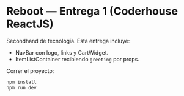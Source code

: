 # Reboot — Entrega 1 (Coderhouse ReactJS)

Secondhand de tecnología. Esta entrega incluye:
- NavBar con logo, links y CartWidget.
- ItemListContainer recibiendo `greeting` por props.

Correr el proyecto:
```bash
npm install
npm run dev